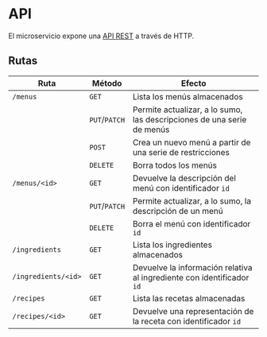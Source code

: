 # API

El microservicio expone una [API REST](https://en.wikipedia.org/wiki/Representational_state_transfer) a través de HTTP.

## Rutas


| Ruta                | Método        | Efecto                                                                 |
|---------------------|---------------|------------------------------------------------------------------------|
| `/menus`            | `GET`         | Lista los menús almacenados                                            |
|                     | `PUT`/`PATCH` | Permite actualizar, a lo sumo, las descripciones de una serie de menús |
|                     | `POST`        | Crea un nuevo menú a partir de una serie de restricciones              |
|                     | `DELETE`      | Borra todos los menús                                                  |
| `/menus/<id>`       | `GET`         | Devuelve la descripción del menú con identificador `id`                |
|                     | `PUT`/`PATCH` | Permite actualizar, a lo sumo, la descripción de un menú               |
|                     | `DELETE`      | Borra el menú con identificador `id`                                   |
| `/ingredients`      | `GET`         | Lista los ingredientes almacenados                                     |
| `/ingredients/<id>` | `GET`         | Devuelve la información relativa al ingrediente con identificador `id` |
| `/recipes`          | `GET`         | Lista las recetas almacenadas                                          |
| `/recipes/<id>`     | `GET`         | Devuelve una representación de la receta con identificador `id`        |
